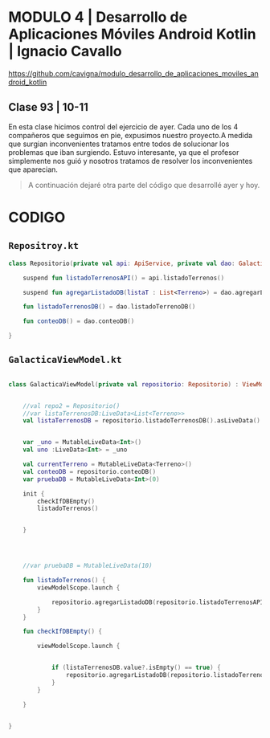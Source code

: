# MODULO 4 | Desarrollo de Aplicaciones Móviles Android Kotlin | Ignacio Cavallo



https://github.com/cavigna/modulo_desarrollo_de_aplicaciones_moviles_android_kotlin

## Clase 93 | 10-11

En esta clase hicimos control del ejercicio de ayer. Cada uno de los 4 compañeros que seguimos en pie, expusimos nuestro proyecto.A medida que surgian inconvenientes tratamos entre todos de solucionar los problemas que iban surgiendo. Estuvo interesante, ya que el profesor simplemente nos guió y nosotros tratamos de resolver los inconvenientes que aparecian.


> A continuación dejaré otra parte del código que desarrollé ayer y hoy.







# CODIGO


## `Repositroy.kt`
```kotlin
class Repositorio(private val api: ApiService, private val dao: GalacticaDao) {

    suspend fun listadoTerrenosAPI() = api.listadoTerrenos()

    suspend fun agregarListadoDB(listaT : List<Terreno>) = dao.agregarListadoDB(listaT)

    fun listadoTerrenosDB() = dao.listadoTerrenoDB()

    fun conteoDB() = dao.conteoDB()

}

```

## `GalacticaViewModel.kt`

```kotlin

class GalacticaViewModel(private val repositorio: Repositorio) : ViewModel() {


    //val repo2 = Repositorio()
    //var listaTerrenosDB:LiveData<List<Terreno>>
    val listaTerrenosDB = repositorio.listadoTerrenosDB().asLiveData()


    var _uno = MutableLiveData<Int>()
    val uno :LiveData<Int> = _uno

    val currentTerreno = MutableLiveData<Terreno>()
    val conteoDB = repositorio.conteoDB()
    var pruebaDB = MutableLiveData<Int>(0)

    init {
        checkIfDBEmpty()
        listadoTerrenos()


    }




    //var pruebaDB = MutableLiveData(10)

    fun listadoTerrenos() {
        viewModelScope.launch {

            repositorio.agregarListadoDB(repositorio.listadoTerrenosAPI())
        }
    }

    fun checkIfDBEmpty() {

        viewModelScope.launch {


            if (listaTerrenosDB.value?.isEmpty() == true) {
                repositorio.agregarListadoDB(repositorio.listadoTerrenosAPI())
            }
        }

    }


}

```


